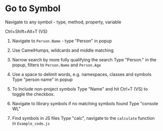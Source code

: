 ﻿# Go to Symbol

Navigate to any symbol - type, method, property, variable

<shortcut id="Go to Symbol...">Ctrl+Shift+Alt+T (VS)</shortcut>

1. Navigate to `Person.Name` - type "Person" in popup

2. Use CamelHumps, wildcards and middle matching

3. Narrow search by more fully qualifying the search
   Type "Person." in the popup, filters to `Person.Name` and `Person.Age`

4. Use a space to delimit words, e.g. namespaces, classes and symbols
   Type "person name" in popup

5. To Include non-project symbols
   Type "Name" and hit <shortcut id="Search Everywhere">Ctrl+T (VS)</shortcut> to toggle the checkbox.

6. Navigate to library symbols if no matching symbols found
   Type "console WL"

7. Find symbols in JS files
   Type "calc", navigate to the `calculate` function in `Example_code.js`
